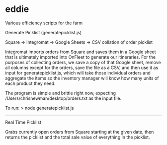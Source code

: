 # eddie
Various efficiency scripts for the farm

Generate Picklist (generatepicklist.js)

Square -> Integromat -> Google Sheets -> CSV collation of order picklist

Integromat imports orders from Square and saves them in a Google sheet that is ultimately imported into OnFleet to generate our itineraries. For the purposes of collecting orders, we save a copy of that Google sheet, remove all columns except for the orders, save the file as a CSV, and then use it as input for generatepicklist.js, which will take those individual orders and aggregate the items so the inventory manager will know how many units of each product they need.

The program is simple and brittle right now, expecting /Users/chrisnewman/desktop/orders.txt as the input file.

To run: > node generatepicklist.js

--------

Real Time Picklist

Grabs currently open orders from Square starting at the given date, then returns the picklist and the total sale value of everything in the picklist.
